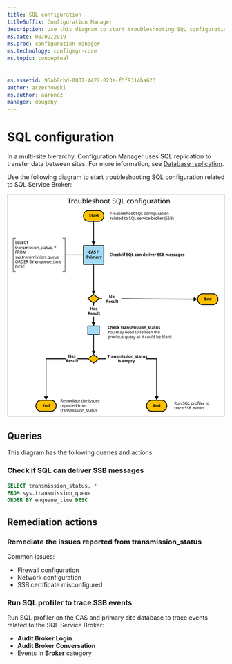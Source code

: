 ```yaml
---
title: SQL configuration
titleSuffix: Configuration Manager
description: Use this diagram to start troubleshooting SQL configuration for Configuration Manager
ms.date: 08/09/2019
ms.prod: configuration-manager
ms.technology: configmgr-core
ms.topic: conceptual


ms.assetid: 95ab8cbd-0807-4422-823a-f5f9314ba623
author: aczechowski
ms.author: aaroncz
manager: dougeby
---
```


# SQL configuration

In a multi-site hierarchy, Configuration Manager uses SQL replication to transfer data between sites. For more information, see [Database replication](/sccm/core/plan-design/hierarchy/database-replication).

Use the following diagram to start troubleshooting SQL configuration related to SQL Service Broker:

![Diagram to troubleshoot SQL configuration](media/sql-configuration.svg)

## Queries

This diagram has the following queries and actions:

### Check if SQL can deliver SSB messages

```sql
SELECT transmission_status, *
FROM sys.transmission_queue
ORDER BY enqueue_time DESC
```

## Remediation actions

### Remediate the issues reported from transmission_status

Common issues:

- Firewall configuration
- Network configuration
- SSB certificate misconfigured

### Run SQL profiler to trace SSB events

Run SQL profiler on the CAS and primary site database to trace events related to the SQL Service Broker:

- **Audit Broker Login**
- **Audit Broker Conversation**
- Events in **Broker** category

